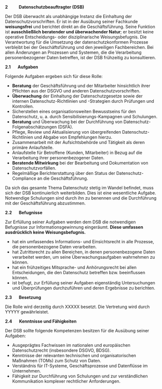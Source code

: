 **2           Datenschutzbeauftragter (DSB)**

Der DSB überwacht als unabhängige Instanz die Einhaltung der Datenschutzvorschriften. Er ist in der Ausübung seiner Fachkunde **weisungsfrei** und berichtet direkt an die Geschäftsführung. Seine Funktion ist **ausschließlich beratender und überwachender Natur**; er besitzt keine operative Entscheidungs- oder disziplinarische Weisungsbefugnis. Die Verantwortung für die Umsetzung der datenschutzkonformen Prozesse verbleibt bei der Geschäftsführung und den jeweiligen Fachbereichen. Bei allen Änderungen an Prozessen und Systemen, die die Verarbeitung personenbezogener Daten betreffen, ist der DSB frühzeitig zu konsultieren.

**2.1       Aufgaben**

Folgende Aufgaben ergeben sich für diese Rolle:

* **Beratung** der Geschäftsführung und der Mitarbeiter hinsichtlich ihrer Pflichten aus der DSGVO und anderen Datenschutzvorschriften.
* **Überwachung** der Einhaltung der Datenschutzgesetze sowie der internen Datenschutz-Richtlinien und -Strategien durch Prüfungen und Kontrollen.
* Sicherstellen eines organisationsweiten Bewusstseins für den Datenschutz, u. a. durch Sensibilisierungs-Kampagnen und Schulungen.
* **Beratung** und Überwachung bei der Durchführung von Datenschutz-Folgenabschätzungen (DSFA).
* Pflege, Review und Aktualisierung von übergreifenden Datenschutz-Richtlinien und Abgabe von Empfehlungen hierzu.
* Zusammenarbeit mit der Aufsichtsbehörde und Tätigkeit als deren primäre Anlaufstelle.
* Anlaufstelle für Betroffene (Kunden, Mitarbeiter) in Bezug auf die Verarbeitung ihrer personenbezogener Daten.
* **Beratende Mitwirkung** bei der Bearbeitung und Dokumentation von Datenschutzvorfällen.
* Regelmäßige Berichterstattung über den Status der Datenschutz-Compliance an die Geschäftsführung.

Da sich das gesamte Thema Datenschutz stetig im Wandel befindet, muss sich der DSB kontinuierlich weiterbilden. Dies ist eine wesentliche Aufgabe. Notwendige Schulungen sind durch ihn zu benennen und die Durchführung mit der Geschäftsführung abzustimmen.

**2.2       Befugnisse**

Zur Erfüllung seiner Aufgaben werden dem DSB die notwendigen Befugnisse zur Informationsgewinnung eingeräumt. **Diese umfassen ausdrücklich keine Weisungsbefugnis.**

* hat ein umfassendes Informations- und Einsichtsrecht in alle Prozesse, die personenbezogene Daten verarbeiten.
* hat Zutrittsrecht zu allen Bereichen, in denen personenbezogene Daten verarbeitet werden, um seine Überwachungsaufgaben wahrnehmen zu können.
* hat ein frühzeitiges Mitsprache- und Anhörungsrecht bei allen Entscheidungen, die den Datenschutz betreffen bzw. beeinflussen können.
* ist befugt, zur Erfüllung seiner Aufgaben eigenständig Untersuchungen und Überprüfungen durchzuführen und deren Ergebnisse zu berichten.

**2.3       Besetzung**

Die Rolle wird derzeitig durch XXXXX besetzt. Die Vertretung wird durch YYYYY gewährleistet.

**2.4       Kenntnisse und Fähigkeiten**

Der DSB sollte folgende Kompetenzen besitzen für die Ausübung seiner Aufgaben:

* Ausgeprägtes Fachwissen im nationalen und europäischen Datenschutzrecht (insbesondere DSGVO, BDSG).
* Kenntnisse der relevanten technischen und organisatorischen Maßnahmen (TOMs) zum Schutz von Daten.
* Verständnis für IT-Systeme, Geschäftsprozesse und Datenflüsse im Unternehmen.
* Fähigkeit zur Durchführung von Schulungen und zur verständlichen Kommunikation komplexer rechtlicher Anforderungen.